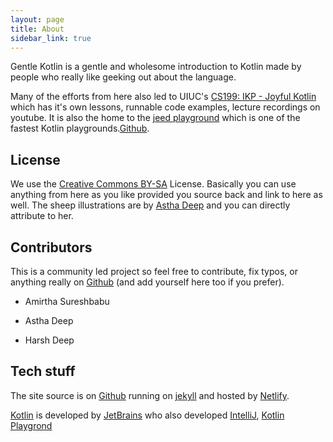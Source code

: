 ```yaml
---
layout: page
title: About
sidebar_link: true
---
```


Gentle Kotlin is a gentle and wholesome introduction to Kotlin made by people who really like geeking out about the language.

Many of the efforts from here also led to UIUC's [CS199: IKP - Joyful Kotlin](https://kotlin.cs.illinois.edu) which has it's own lessons, runnable code examples, lecture recordings on youtube. It is also the home to the [jeed playground](https://kotlin.cs.illinois.edu/play/) which is one of the fastest Kotlin playgrounds.[Github](https://github.com/cs125-illinois/jeed).

## License 

We use the [Creative Commons BY-SA](https://github.com/harsh183/gentle_kotlin/blob/master/LICENSE.md) License. Basically you can use anything from here as you like provided you source back and link to here as well. The sheep illustrations are by [Astha Deep](https://www.behance.net/asthadeep) and you can directly attribute to her. 

## Contributors

This is a community led project so feel free to contribute, fix typos, or anything really on [Github](https://github.com/harsh183/gentle_kotlin) (and add yourself here too if you prefer). 

* Amirtha Sureshbabu

* Astha Deep

* Harsh Deep

## Tech stuff

The site source is on [Github](https://github.com/harsh183/gentle_kotlin) running on [jekyll](https://jekyllrb.com/) and hosted by [Netlify](https://www.netlify.com/). 

[Kotlin](https://kotlinlang.org/) is developed by [JetBrains](https://www.jetbrains.com/) who also developed [IntelliJ](https://www.jetbrains.com/idea/), [Kotlin Playgrond](https://play.kotlinlang.org)
